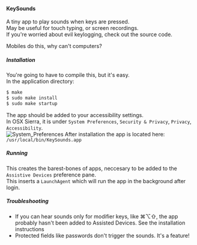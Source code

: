 #### KeySounds
A tiny app to play sounds when keys are pressed.  
May be useful for touch typing, or screen recordings.  
If you're worried about evil keylogging, check out the source code.

Mobiles do this, why can't computers?

##### Installation
You're going to have to compile this, but it's easy.  
In the application directory:
```bash
$ make
$ sudo make install
$ sudo make startup
```
The app should be added to your accessibility settings.  
In OSX Sierra, it is under `System Preferences`, `Security & Privacy`, `Privacy`, `Accessibility`.  
![System_Preferences](/uploads/12e6a8fca2acb7dccf29dac8c93db546/System_Preferences.png)
After installation the app is located here: `/usr/local/bin/KeySounds.app`


##### Running
This creates the barest-bones of apps, neccesary to be added to the `Assistive Devices` preference pane.  
This inserts a `LaunchAgent` which will run the app in the background after login.  

##### Troubleshooting
- If you can hear sounds only for modifier keys, like ⌘⌥⇧, the app probably hasn't been added to Assisted Devices. See the installation instructions
- Protected fields like passwords don't trigger the sounds. It's a feature!